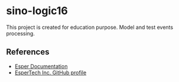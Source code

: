 # sino-logic16

This project is created for education purpose. Model and test events processing.


## References
- [Esper Documentation](http://www.espertech.com/esper/)
- [EsperTech Inc. GitHub profile](https://github.com/espertechinc)
